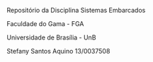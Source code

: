 Repositório da Disciplina Sistemas Embarcados 

Faculdade do Gama - FGA

Universidade de Brasília - UnB

Stefany Santos Aquino 13/0037508
